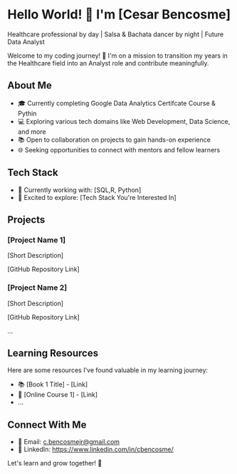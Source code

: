 # Hello World! 👋 I'm [Cesar Bencosme]

Healthcare professional by day | Salsa & Bachata dancer by night | Future Data Analyst

Welcome to my coding journey! 🚀 I'm on a mission to transition my years in the Healthcare field into an Analyst role and contribute meaningfully.

## About Me

- 🎓 Currently completing Google Data Analytics Certifcate Course & Pythin
- 💻 Exploring various tech domains like Web Development, Data Science, and more
- 📚 Open to collaboration on projects to gain hands-on experience
- 🌐 Seeking opportunities to connect with mentors and fellow learners

## Tech Stack

- 🔧 Currently working with: [SQL,R, Python]
- 🚀 Excited to explore: [Tech Stack You're Interested In]

## Projects

### [Project Name 1]

[Short Description]

[GitHub Repository Link]

### [Project Name 2]

[Short Description]

[GitHub Repository Link]

...

## Learning Resources

Here are some resources I've found valuable in my learning journey:

- 📚 [Book 1 Title] - [Link]
- 🎥 [Online Course 1] - [Link]
- ...

## Connect With Me

- 📧 Email: c.bencosmejr@gmail.com
- 💼 LinkedIn: https://www.linkedin.com/in/cbencosme/

Let's learn and grow together! 🌱

<!---
cbencosme/cbencosme is a ✨ special ✨ repository because its `README.md` (this file) appears on your GitHub profile.
You can click the Preview link to take a look at your changes.
--->
